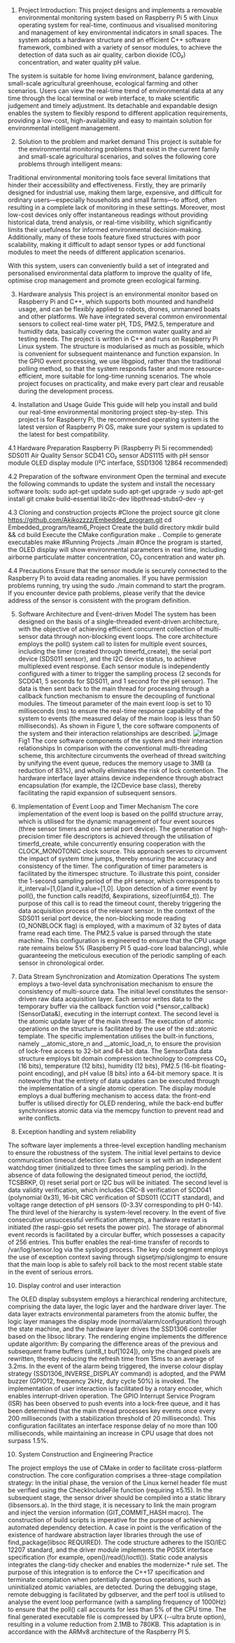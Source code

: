 1.	Project Introduction:
This project designs and implements a removable environmental monitoring system based on Raspberry Pi 5 with Linux operating system for real-time, continuous and visualised monitoring and management of key environmental indicators in small spaces. The system adopts a hardware structure and an efficient C++ software framework, combined with a variety of sensor modules, to achieve the detection of data such as air quality, carbon dioxide (CO₂) concentration, and water quality pH value.

The system is suitable for home living environment, balance gardening, small-scale agricultural greenhouse, ecological farming and other scenarios. Users can view the real-time trend of environmental data at any time through the local terminal or web interface, to make scientific judgement and timely adjustment. Its detachable and expandable design enables the system to flexibly respond to different application requirements, providing a low-cost, high-availability and easy to maintain solution for environmental intelligent management.

2.	Solution to the problem and market demand
This project is suitable for the environmental monitoring problems that exist in the current family and small-scale agricultural scenarios, and solves the following core problems through intelligent means:

Traditional environmental monitoring tools face several limitations that hinder their accessibility and effectiveness. Firstly, they are primarily designed for industrial use, making them large, expensive, and difficult for ordinary users—especially households and small farms—to afford, often resulting in a complete lack of monitoring in these settings. Moreover, most low-cost devices only offer instantaneous readings without providing historical data, trend analysis, or real-time visibility, which significantly limits their usefulness for informed environmental decision-making. Additionally, many of these tools feature fixed structures with poor scalability, making it difficult to adapt sensor types or add functional modules to meet the needs of different application scenarios.

With this system, users can conveniently build a set of integrated and personalised environmental data platform to improve the quality of life, optimise crop management and promote green ecological farming.

3.	Hardware analysis
This project is an environmental monitor based on Raspberry Pi and C++, which supports both mounted and handheld usage, and can be flexibly applied to robots, drones, unmanned boats and other platforms. We have integrated several common environmental sensors to collect real-time water pH, TDS, PM2.5, temperature and humidity data, basically covering the common water quality and air testing needs. The project is written in C++ and runs on Raspberry Pi Linux system. The structure is modularised as much as possible, which is convenient for subsequent maintenance and function expansion. In the GPIO event processing, we use libgpiod, rather than the traditional polling method, so that the system responds faster and more resource-efficient, more suitable for long-time running scenarios. The whole project focuses on practicality, and make every part clear and reusable during the development process.

4.	Installation and Usage Guide
This guide will help you install and build our real-time environmental monitoring project step-by-step. This project is for Raspberry Pi, the recommended operating system is the latest version of Raspberry Pi OS, make sure your system is updated to the latest for best compatibility.

4.1	Hardware Preparation
Raspberry Pi (Raspberry Pi 5i recommended)
SDS011 Air Quality Sensor
SCD41 CO₂ sensor
ADS1115 with pH sensor module
OLED display module (I²C interface, SSD1306 12864 recommended)

4.2	Preparation of the software environment
Open the terminal and execute the following commands to update the system and install the necessary software tools:
sudo apt-get update
sudo apt-get upgrade -y
sudo apt-get install git cmake build-essential libi2c-dev libpthread-stubs0-dev -y

4.3	Cloning and construction projects
#Clone the project source
git clone https://github.com/Akikozzzz/Embedded_program.git
cd Embedded_program/team6_Project
Create the build directory
mkdir build && cd build
Execute the CMake configuration 
make ..
Compile to generate executables
make
#Running Projects
./main
#Once the program is started, the OLED display will show environmental parameters in real time, including airborne particulate matter concentration, CO₂ concentration and water ph.

4.4	Precautions
Ensure that the sensor module is securely connected to the Raspberry Pi to avoid data reading anomalies.
If you have permission problems running, try using the sudo ./main command to start the program.
If you encounter device path problems, please verify that the device address of the sensor is consistent with the program definition.

5.	Software Architecture and Event-driven Model
The system has been designed on the basis of a single-threaded event-driven architecture, with the objective of achieving efficient concurrent collection of multi-sensor data through non-blocking event loops. The core architecture employs the poll() system call to listen for multiple event sources, including the timer (created through timerfd_create), the serial port device (SDS011 sensor), and the I2C device status, to achieve multiplexed event response. Each sensor module is independently configured with a timer to trigger the sampling process (2 seconds for SCD041, 5 seconds for SDS011, and 1 second for the pH sensor). The data is then sent back to the main thread for processing through a callback function mechanism to ensure the decoupling of functional modules. The timeout parameter of the main event loop is set to 10 milliseconds (ms) to ensure the real-time response capability of the system to events (the measured delay of the main loop is less than 50 milliseconds). As shown in Figure 1, the core software components of the system and their interaction relationships are described.
 ![image](https://github.com/user-attachments/assets/289c979c-9543-4655-b851-cd654392a2c8)
Fig1 The core software components of the system and their interaction relationships
In comparison with the conventional multi-threading scheme, this architecture circumvents the overhead of thread switching by unifying the event queue, reduces the memory usage to 3MB (a reduction of 83%), and wholly eliminates the risk of lock contention. The hardware interface layer attains device independence through abstract encapsulation (for example, the I2CDevice base class), thereby facilitating the rapid expansion of subsequent sensors.

6.	Implementation of Event Loop and Timer Mechanism
The core implementation of the event loop is based on the pollfd structure array, which is utilised for the dynamic management of four event sources (three sensor timers and one serial port device). The generation of high-precision timer file descriptors is achieved through the utilisation of timerfd_create, while concurrently ensuring cooperation with the CLOCK_MONOTONIC clock source. This approach serves to circumvent the impact of system time jumps, thereby ensuring the accuracy and consistency of the timer. The configuration of timer parameters is facilitated by the itimerspec structure. To illustrate this point, consider the 1-second sampling period of the pH sensor, which corresponds to it_interval=[1,0]and it_value=[1,0]. Upon detection of a timer event by poll(), the function calls read(fd, &expirations, sizeof(uint64_t)). The purpose of this call is to read the timeout count, thereby triggering the data acquisition process of the relevant sensor. In the context of the SDS011 serial port device, the non-blocking mode reading (O_NONBLOCK flag) is employed, with a maximum of 32 bytes of data frame read each time. The PM2.5 value is parsed through the state machine. This configuration is engineered to ensure that the CPU usage rate remains below 5% (Raspberry PI 5 quad-core load balancing), while guaranteeing the meticulous execution of the periodic sampling of each sensor in chronological order.

7.	Data Stream Synchronization and Atomization Operations
The system employs a two-level data synchronisation mechanism to ensure the consistency of multi-source data. The initial level constitutes the sensor-driven raw data acquisition layer. Each sensor writes data to the temporary buffer via the callback function void (*sensor_callback)(SensorData&), executing in the interrupt context. The second level is the atomic update layer of the main thread. The execution of atomic operations on the structure is facilitated by the use of the std::atomic<SensorData> template. The specific implementation utilises the built-in functions, namely __atomic_store_n and __atomic_load_n, to ensure the provision of lock-free access to 32-bit and 64-bit data. The SensorData data structure employs bit domain compression technology to compress CO₂ (16 bits), temperature (12 bits), humidity (12 bits), PM2.5 (16-bit floating-point encoding), and pH value (8 bits) into a 64-bit memory space. It is noteworthy that the entirety of data updates can be executed through the implementation of a single atomic operation. The display module employs a dual buffering mechanism to access data: the front-end buffer is utilised directly for OLED rendering, while the back-end buffer synchronises atomic data via the memcpy function to prevent read and write conflicts.

8.	Exception handling and system reliability

The software layer implements a three-level exception handling mechanism to ensure the robustness of the system. The initial level pertains to device communication timeout detection: Each sensor is set with an independent watchdog timer (initialized to three times the sampling period). In the absence of data following the designated timeout period, the ioctl(fd, TCSBRKP, 0) reset serial port or I2C bus will be initiated. The second level is data validity verification, which includes CRC-8 verification of SCD041 (polynomial 0x31), 16-bit CRC verification of SDS011 (CCITT standard), and voltage range detection of pH sensors (0-3.3V corresponding to pH 0-14). The third level of the hierarchy is system-level recovery. In the event of five consecutive unsuccessful verification attempts, a hardware restart is initiated (the raspi-gpio set resets the power pin). The storage of abnormal event records is facilitated by a circular buffer, which possesses a capacity of 256 entries. This buffer enables the real-time transfer of records to /var/log/sensor.log via the syslogd process. The key code segment employs the use of exception context saving through sigsetjmp/siglongjmp to ensure that the main loop is able to safely roll back to the most recent stable state in the event of serious errors.

10.	Display control and user interaction

The OLED display subsystem employs a hierarchical rendering architecture, comprising the data layer, the logic layer and the hardware driver layer. The data layer extracts environmental parameters from the atomic buffer, the logic layer manages the display mode (normal/alarm/configuration) through the state machine, and the hardware layer drives the SSD1306 controller based on the libsoc library. The rendering engine implements the difference update algorithm: By comparing the difference areas of the previous and subsequent frame buffers (uint8_t buf[1024]), only the changed pixels are rewritten, thereby reducing the refresh time from 15ms to an average of 3.2ms. In the event of the alarm being triggered, the inverse colour display strategy (SSD1306_INVERSE_DISPLAY command) is adopted, and the PWM buzzer (GPIO12, frequency 2kHz, duty cycle 50%) is invoked. The implementation of user interaction is facilitated by a rotary encoder, which enables interrupt-driven operation. The GPIO Interrupt Service Program (ISR) has been observed to push events into a lock-free queue, and it has been determined that the main thread processes key events once every 200 milliseconds (with a stabilization threshold of 20 milliseconds). This configuration facilitates an interface response delay of no more than 100 milliseconds, while maintaining an increase in CPU usage that does not surpass 1.5%.

10.	System Construction and Engineering Practice

The project employs the use of CMake in order to facilitate cross-platform construction. The core configuration comprises a three-stage compilation strategy: In the initial phase, the version of the Linux kernel header file must be verified using the CheckIncludeFile function (requiring ≥5.15). In the subsequent stage, the sensor driver should be compiled into a static library (libsensors.a). In the third stage, it is necessary to link the main program and inject the version information (GIT_COMMIT_HASH macro). The construction of build scripts is imperative for the purpose of achieving automated dependency detection. A case in point is the verification of the existence of hardware abstraction layer libraries through the use of find_package(libsoc REQUIRED). The code structure adheres to the ISO/IEC 12207 standard, and the driver module implements the POSIX interface specification (for example, open()/read()/ioctl()). Static code analysis integrates the clang-tidy checker and enables the modernize-* rule set. The purpose of this integration is to enforce the C++17 specification and terminate compilation when potentially dangerous operations, such as uninitialized atomic variables, are detected. During the debugging stage, remote debugging is facilitated by gdbserver, and the perf tool is utilised to analyse the event loop performance (with a sampling frequency of 1000Hz) to ensure that the poll() call accounts for less than 5% of the CPU time. The final generated executable file is compressed by UPX (--ultra brute option), resulting in a volume reduction from 2.1MB to 780KB. This adaptation is in accordance with the ARMv8 architecture of the Raspberry PI 5.

